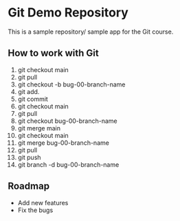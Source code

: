 # Git Demo Repository
This is a sample repository/ sample app for the Git course.

## How to work with Git
1. git checkout main
2. git pull
3. git checkout -b bug-00-branch-name
4. git add.
5. git commit
6. git checkout main
7. git pull
8. git checkout bug-00-branch-name
9. git merge  main
10. git checkout main
11. git merge bug-00-branch-name
12. git pull
13. git  push
14. git branch -d bug-00-branch-name


## Roadmap
 * Add new features
 * Fix the bugs

